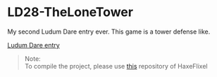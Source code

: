 LD28-TheLoneTower
=================

My second Ludum Dare entry ever. This game is a tower defense like.

[Ludum Dare entry](http://www.ludumdare.com/compo/ludum-dare-28/?action=preview&uid=22572)

> Note:  
> To compile the project, please use [this](https://github.com/Masadow/flixel/tree/lonetower) repository of HaxeFlixel
